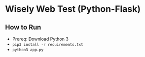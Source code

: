 # Wisely Web Test (Python-Flask)

## How to Run
- Prereq: Download Python 3
- `pip3 install -r requirements.txt`
- `python3 app.py`
